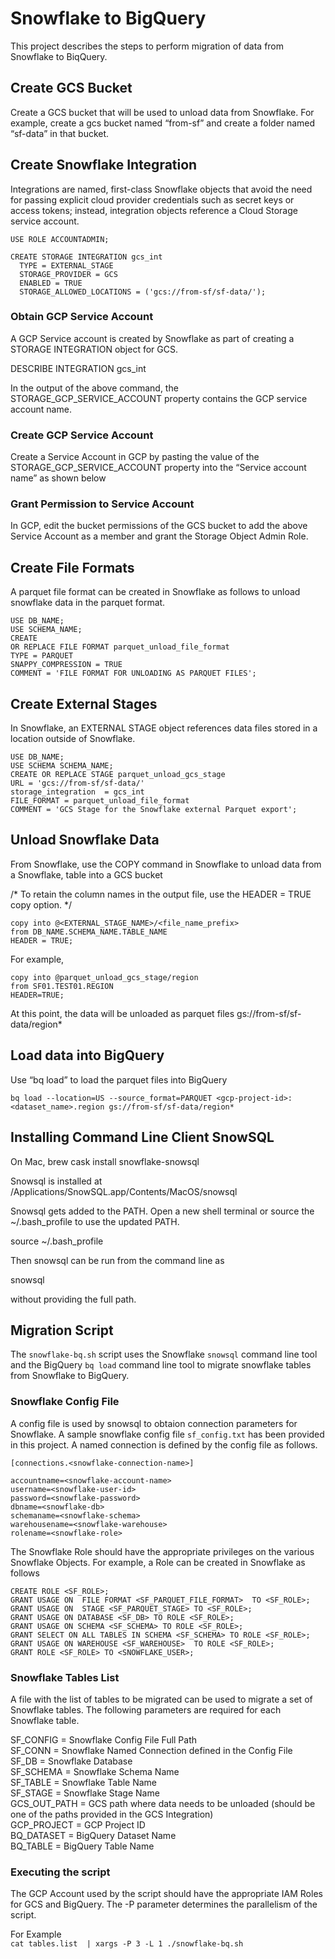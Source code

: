 # Snowflake to BigQuery
This project describes the steps to perform migration of data from Snowflake to BiqQuery.

## Create GCS Bucket

Create a GCS bucket that will be used to unload data from Snowflake. For example, create a gcs bucket named “from-sf” and create a folder named “sf-data” in that bucket.


## Create Snowflake Integration

Integrations are named, first-class Snowflake objects that avoid the need for passing explicit cloud provider credentials such as secret keys or access tokens; instead, integration objects reference a Cloud Storage service account.

```
USE ROLE ACCOUNTADMIN;

CREATE STORAGE INTEGRATION gcs_int
  TYPE = EXTERNAL_STAGE
  STORAGE_PROVIDER = GCS
  ENABLED = TRUE
  STORAGE_ALLOWED_LOCATIONS = ('gcs://from-sf/sf-data/');
```  


### Obtain GCP Service Account

A GCP Service account is created by Snowflake as part of creating a STORAGE INTEGRATION object for GCS.

DESCRIBE INTEGRATION gcs_int

In the output of the above command, the STORAGE_GCP_SERVICE_ACCOUNT property contains the GCP service account name.

### Create GCP Service Account

Create a Service Account in GCP by pasting the value of the STORAGE_GCP_SERVICE_ACCOUNT property into the “Service account name” as shown below



### Grant Permission to Service Account

In GCP, edit the bucket permissions of the GCS bucket to add the above Service Account as a member and grant the Storage Object Admin Role.



## Create File Formats

A parquet file format can be created in Snowflake as follows to unload snowflake data in the parquet format.

```
USE DB_NAME;
USE SCHEMA_NAME;
CREATE 
OR REPLACE FILE FORMAT parquet_unload_file_format
TYPE = PARQUET
SNAPPY_COMPRESSION = TRUE 
COMMENT = 'FILE FORMAT FOR UNLOADING AS PARQUET FILES';
```

## Create External Stages

In Snowflake, an EXTERNAL STAGE object references data files stored in a location outside of Snowflake.

```
USE DB_NAME;
USE SCHEMA SCHEMA_NAME;
CREATE OR REPLACE STAGE parquet_unload_gcs_stage 
URL = 'gcs://from-sf/sf-data/' 
storage_integration  = gcs_int
FILE_FORMAT = parquet_unload_file_format 
COMMENT = 'GCS Stage for the Snowflake external Parquet export'; 
```

## Unload Snowflake Data

From Snowflake, use the COPY command in Snowflake to unload data from a Snowflake, table into a GCS bucket

/* 
To retain the column names in the output file, use the HEADER = TRUE copy option.
*/

```
copy into @<EXTERNAL_STAGE_NAME>/<file_name_prefix>
from DB_NAME.SCHEMA_NAME.TABLE_NAME
HEADER = TRUE;
```

For example,
```
copy into @parquet_unload_gcs_stage/region
from SF01.TEST01.REGION
HEADER=TRUE;
```

At this point, the data will be unloaded as parquet files gs://from-sf/sf-data/region*

## Load data into BigQuery

Use “bq load” to load the parquet files into BigQuery

`bq load --location=US --source_format=PARQUET <gcp-project-id>:<dataset_name>.region gs://from-sf/sf-data/region*`


## Installing Command Line Client SnowSQL

On Mac,
brew cask install snowflake-snowsql

Snowsql is installed at 
/Applications/SnowSQL.app/Contents/MacOS/snowsql

Snowsql gets added to the PATH. Open a new shell terminal or source the ~/.bash_profile to use the updated PATH.

source ~/.bash_profile

Then snowsql can be run from the command line as 

snowsql 

without providing the full path.

## Migration Script 
The `snowflake-bq.sh` script uses the Snowflake `snowsql` command line tool and the BigQuery `bq load` command line tool to migrate snowflake tables from Snowflake to BigQuery.

### Snowflake Config File
A config file is used by snowsql to obtaion connection parameters for Snowflake. A sample snowflake config file `sf_config.txt` has been provided in this project. A named connection is defined by the config file as follows.

```
[connections.<snowflake-connection-name>]

accountname=<snowflake-account-name>
username=<snowflake-user-id>
password=<snowflake-password>
dbname=<snowflake-db>
schemaname=<snowflake-schema>
warehousename=<snowflake-warehouse>
rolename=<snowflake-role>
```
The Snowflake Role should have the appropriate privileges on the various Snowflake Objects. For example, a Role can be created in Snowflake as follows  

```
CREATE ROLE <SF_ROLE>;
GRANT USAGE ON  FILE FORMAT <SF_PARQUET_FILE_FORMAT>  TO <SF_ROLE>;
GRANT USAGE ON  STAGE <SF_PARQUET_STAGE> TO <SF_ROLE>;
GRANT USAGE ON DATABASE <SF_DB> TO ROLE <SF_ROLE>;
GRANT USAGE ON SCHEMA <SF_SCHEMA> TO ROLE <SF_ROLE>;
GRANT SELECT ON ALL TABLES IN SCHEMA <SF_SCHEMA> TO ROLE <SF_ROLE>;
GRANT USAGE ON WAREHOUSE <SF_WAREHOUSE>  TO ROLE <SF_ROLE>;
GRANT ROLE <SF_ROLE> TO <SNOWFLAKE_USER>;
```

### Snowflake Tables List
A file with the list of tables to be migrated can be used to migrate a set of Snowflake tables. The following parameters are required for each Snowflake table.

SF_CONFIG = Snowflake Config File Full Path  
SF_CONN = Snowflake Named Connection defined in the Config File  
SF_DB = Snowflake Database   
SF_SCHEMA = Snowflake Schema Name  
SF_TABLE = Snowflake Table Name  
SF_STAGE = Snowflake Stage Name  
GCS_OUT_PATH = GCS path where data needs to be unloaded (should be one of the paths provided in the GCS Integration)  
GCP_PROJECT = GCP Project ID  
BQ_DATASET = BigQuery Dataset Name    
BQ_TABLE = BigQuery Table Name    

### Executing the script

The GCP Account used by the script should have the appropriate IAM Roles for GCS and BigQuery. The -P parameter determines the parallelism of the script.   

For Example  
`cat tables.list  | xargs -P 3 -L 1 ./snowflake-bq.sh`

